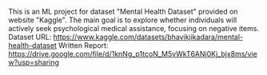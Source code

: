 This is an ML project for dataset "Mental Health Dataset" provided on website "Kaggle". 
The main goal is to explore whether individuals will actively seek psychological medical assistance, focusing on negative items.
Dataset URL: https://www.kaggle.com/datasets/bhavikjikadara/mental-health-dataset
Written Report: https://drive.google.com/file/d/1knNg_p1tcoN_M5vWkT6ANj0Kj_bjx8ms/view?usp=sharing
